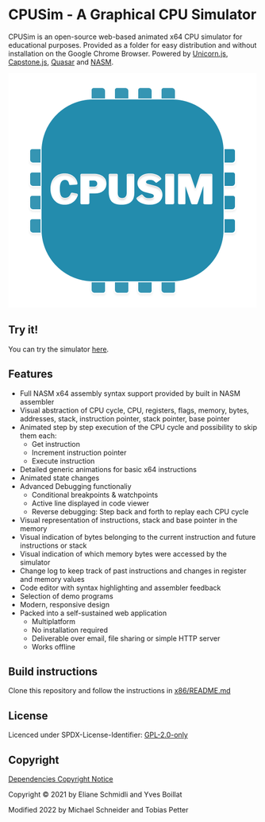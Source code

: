 # CPUSim - A Graphical CPU Simulator
CPUSim is an open-source web-based animated x64 CPU simulator for educational purposes.
Provided as a folder for easy distribution and without installation on the Google Chrome Browser.
Powered by [Unicorn.js](https://alexaltea.github.io/unicorn.js/), [Capstone.js](https://alexaltea.github.io/capstone.js/), [Quasar](https://quasar.dev) and [NASM](https://nasm.us).

![Logo](./Logo.png)

## Try it!
You can try the simulator [here](https://m0ne.github.io/CPUSimulator/#/editor).

## Features

- Full NASM x64 assembly syntax support provided by built in NASM assembler
- Visual abstraction of CPU cycle, CPU, registers, flags, memory, bytes, addresses, stack, instruction pointer, stack pointer, base pointer
- Animated step by step execution of the CPU cycle and possibility to skip them each:
    - Get instruction
    - Increment instruction pointer
    - Execute instruction
- Detailed generic animations for basic x64 instructions
- Animated state changes
- Advanced Debugging functionaliy
    - Conditional breakpoints & watchpoints
    - Active line displayed in code viewer
    - Reverse debugging: Step back and forth to replay each CPU cycle
- Visual representation of instructions, stack and base pointer in the memory
- Visual indication of bytes belonging to the current instruction and future instructions or stack
- Visual indication of which memory bytes were accessed by the simulator
- Change log to keep track of past instructions and changes in register and memory values
- Code editor with syntax highlighting and assembler feedback
- Selection of demo programs
- Modern, responsive design
- Packed into a self-sustained web application
    - Multiplatform
    - No installation required
    - Deliverable over email, file sharing or simple HTTP server
    - Works offline

## Build instructions

Clone this repository and follow the instructions in [x86/README.md](x86/README.md)

## License

Licenced under SPDX-License-Identifier: [GPL-2.0-only](COPYING)

## Copyright

[Dependencies Copyright Notice](LICENSE)

Copyright © 2021 by Eliane Schmidli and Yves Boillat

Modified 2022 by Michael Schneider and Tobias Petter

